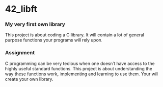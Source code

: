 # 42_libft
<h3>My very first own library</h3>
This project is about coding a C library.
It will contain a lot of general purpose functions your programs will rely upon.
<h3>Assignment</h3>

C programming can be very tedious when one doesn’t have access to the highly useful
standard functions. This project is about understanding the way these functions work,
implementing and learning to use them. Your will create your own library.
